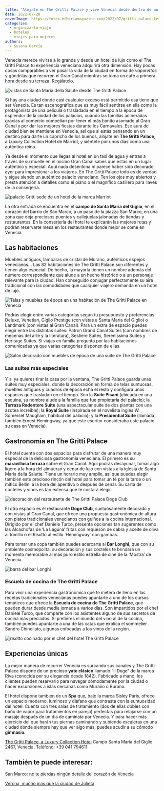 ```yaml
---
title: "Alójate en The Gritti Palace y vive Venecia desde dentro de un palacio"
date: 2022-07-29
coverImage: https://fotos.etheriamagazine.com/2022/07/gritti-palace-terraza.jpg
categories: 
  - organiza-tu-viaje
  - hoteles
  - viajes-para-mujeres
authors: 
  - Susana García
---
```


Venecia merece vivirse a lo grande y desde un hotel de lujo como el The Gritti Palace tu experiencia veneciana adquirirá otra dimensión. Hay pocas cosas comparables a ver pasar la vida de la ciudad en forma de _vaporettos_ y góndolas que recorren el Gran Canal mientras se toma un café a primera hora desde su terraza. Regálatelo.

![vistas de Santa Maria della Salute desde The Gritti Palace](https://fotos.etheriamagazine.com/2022/07/gritti-palace-terraza.jpg "Terraza de The Gritti Palace sobre el Gran Canal.")

Si hay una ciudad donde casi cualquier exceso está permitido esa tiene que ser Venecia. 
Es tan escenográfica que es muy fácil sentirse en ella como la protagonista de una 
película o trasladada en el tiempo a la época de esplendor de la ciudad de los palacios, 
cuando las familias adineradas gracias al comercio competían por tener el más bonito 
asomado al Gran Canal y por dar las mejores fiestas durante los Carnavales. Ese aura de 
ciudad bien se mantiene en Venecia, así que si estás pensando en un destino para darte 
un capricho de los buenos, alójate en **The Gritti Palace,** a Luxury Collection Hotel 
de Marriot, y siéntete por unos días como una auténtica reina. 

Ya desde el momento que llegas al hotel en un taxi de agua y entras a través de su 
muelle en el mismo Gran Canal sabes que estás en un lugar auténtico y especial. Aquí 
nada desentona ni parece haber sido decorado ayer para impresionar a los viajeros. En 
The Gritti Palace todo es de verdad y sigue siendo un auténtico palacio veneciano. Ten 
los ojos muy abiertos y presta atención a detalles como el piano o el magnífico 
casillero para llaves de la conserjería. 

![palacio Gritti sede de un hotel de la marca Marriot](https://fotos.etheriamagazine.com/2022/07/gritti-palace-exterior.jpg "El hotel The Gritti Palace visto desde el Gran Canal de Venecia.")

La otra entrada se encuentra en el **campo de Santa Maria del Giglio**, en el corazón 
del barrio de San Marco, a un paso de la piazza San Marco, en una zona que deja 
preciosos puentes y callejuelas jalonadas de tiendas y restaurantes. En la conserjería 
del hotel te explicarán las mejores rutas y podrán reservarte mesa en los restaurantes 
donde mejor se come en Venecia. 

## Las habitaciones

Muebles antiguos, lámparas de cristal de Murano, auténticos espejos venecianos… Las 82 
habitaciones de The Gritti Palace son diferentes y tienen algo especial. De hecho, la 
mayoría tienen un nombre además del número correspondiente que alude a un hecho 
histórico o a un personaje relevante para la ciudad. Han conseguido conjugar 
perfectamente su aire tradicional con las comodidades que cualquier viajero demanda en 
un hotel de lujo. 

![Telas y muebles de época en una habitación de The Gritti Palace en Venecia](https://fotos.etheriamagazine.com/2022/07/gritti-palace-giglio-prestige-guest-room.jpg "Una de las habitaciones Giglio Prestige.")

Podrás elegir entre varias categorías según tu presupuesto y preferencias: Deluxe, 
Venetian, Giglio Prestige (con vistas a Santa María del Giglio) o Landmark (con vistas 
al Gran Canal). Para un extra de espacio puedes elegir entre las distintas suites: 
Patron Grand Canal Suites (con nombres de mecenas del arte y la literatura), Sestiere 
Suites, Serenissima Suites y Heritage Suites. Si viajas en familia pregunta por las 
habitaciones comunicadas ya que varias categorías disponen de ellas. 

![Salón decorado con muebles de época de una suite de The Gritti Palace](https://fotos.etheriamagazine.com/2022/07/gritti-palace-coppa-volpi-heritage-suite.jpg "Salón de una de las Heritage Suites.")

### Las suites más especiales

Y si ya quieres tirar la casa por la ventana, The Gritti Palace guarda unas suites muy 
especiales, donde la decoración en forma de telas suntuosas, muebles antiguos y cuadros 
de época echa el resto y configura unos espacios que trasladan en el tiempo. Son la 
**Suite Pisani** (ubicada en una esquina, su nombre alude a la familia que fue 
propietaria del palacio); la **Terraza Redentore Suite** (una espectacular suite de dos 
plantas con una azotea increíble); la **Royal Suite** (inspirada en el novelista inglés 
W. Somerset Maugham, habitual del palacio); y la **Presidential Suite** (llamada también 
Ernest Hemingway, ya que este escritor consideraba este palacio su casa en Venecia). 

## Gastronomía en The Gritti Palace

El hotel cuenta con dos espacios para disfrutar de una manera muy especial de la 
deliciosa gastronomía veneciana. El primero es su **maravillosa terraza** sobre el Gran 
Canal. Aquí podrás desayunar, tomar algo ligero a la hora del almuerzo y cenar de lujo 
con vistas a la iglesia de Santa Maria della Salutte. Tiene un horario muy amplio, así 
que puedes elegir también este precioso rincón del hotel para tomar un té por la tarde o 
un mítico Bellini a la hora del aperitivo o después de cenar. Su carta de cócteles y 
vinos es tan extensa que te costará elegir. 

![decoración del restaurante de The Gritti Palace Doge Club](https://fotos.etheriamagazine.com/2022/07/gritti-palace-club-doge.jpg "Restaurante Doge Club.")

El otro espacio es el restaurante **Doge Club**, suntuosamente decorado y con vistas al 
Gran Canal, que ofrece una propuesta gastronómica de altura con platos tradicionales 
venecianos con guiños a la cocina internacional. Dirigido por el chef Daniele Turco, 
presenta opciones tan sugerentes como las Alcachofas de ‘La Laguna’ fritas con requesón 
de cabra y aceite de oliva al tomillo o el Risotto al estilo 'Hemingway' con gambas. 

Para tomar una copa también puedes acercarte al **Bar Longhi**, que con su ambiente 
cosmopolita, su decoración y sus cócteles te brindará un momento memorable al más puro 
estilo estrella de cine de la ‘Mostra’ de Venecia. 

![barra del bar Longhi](https://fotos.etheriamagazine.com/2022/07/Gritti-palace-bar-longhi.jpg "Bar Longhi.")

### Escuela de cocina de The Gritti Palace

Para vivir una experiencia gastronómica que te meterá de lleno en las recetas 
tradicionales venecianas puedes apuntarte a uno de los cursos temáticos que ofrece la 
**Escuela de cocina de The Gritti Palace**, que pueden durar desde media jornada a 
varios días. Son impartidos por el chef Daniele Turco, que comparte con los asistentes 
alguno de sus secretos de cocina más preciados. Si prefieres el mundo del vino al de la 
cocina, también puedes apuntarte a una de las catas que explica el sommelier Sandro 
Chinellato, algunas enfocadas a los vinos de la región. 

![risotto cocinado por el chef del hotel The Gritti Palace](https://fotos.etheriamagazine.com/2022/07/gritti-palace-risotto.jpg "Risotto al estilo Hemingway con gambas.")

## Experiencias únicas

La mejor manera de recorrer Venecia es surcando sus canales y The Gritti Palace dispone 
de un precioso **yate clásico** llamado “Il Doge” de la marca Riva (conocida por su 
elegancia desde 1842). Fabricado a mano, los clientes pueden reservarlo para navegar 
cómodamente por la ciudad o hacer excursiones a islas cercanas como Murano o Burano. 

El hotel dispone también de un **Spa** que, bajo la marca Sisley Paris, ofrece un 
espacio moderno, luminoso y diáfano que contrasta con la suntuosidad del hotel. Cuenta 
con tres salas de tratamiento (dos de ellas dobles con baño de vapor para tratamientos 
en pareja) perfectas para relajarse con un masaje después de un día de caminata por 
Venecia. Y para hacer más ejercicio del que harán tus piernas caminando y subiendo 
escaleras en una ciudad donde siempre hay que ver algo más, puedes acudir a su cómodo 
**gimnasio**. 

[The Gritti Palace, a Luxury Collection 
Hotel](https://www.marriott.com/en-us/hotels/vcegl-the-gritti-palace-a-luxury-collection-hotel-venice/overview/) 
Campo Santa Maria del Giglio 2467, Venecia. Teléfono: +39 041 794611 

## También te puede interesar:

[San Marco: no te pierdas ningún detalle del corazón de 
Venecia](https://etheriamagazine.com/2022/06/09/san-marco-venecia/) 

[Verona, mucho más que la ciudad de 
Julieta](https://etheriamagazine.com/2021/12/01/que-ver-en-verona/)
